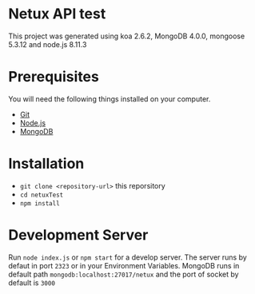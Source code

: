 # Netux API test

This project was generated using koa 2.6.2, MongoDB 4.0.0, mongoose 5.3.12 and node.js 8.11.3

# Prerequisites

You will need the following things installed on your computer.

* [Git](https://git-scm.com/book/en/v2/Getting-Started-Installing-Git)
* [Node.js](https://nodejs.org/en/)
* [MongoDB](https://www.mongodb.com/)

# Installation

* ```git clone <repository-url>```  this reporsitory
* ```cd netuxTest```
* ```npm install```

# Development Server

Run ```node index.js``` or ```npm start``` for a develop server. The server runs by defaut in port ```2323``` or in your Environment Variables. MongoDB runs in default path ```mongodb:localhost:27017/netux``` and the port of socket by default is ```3000```